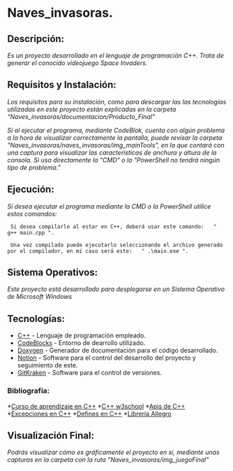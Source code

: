# Naves_invasoras.

## Descripción:

_Es un proyecto desarrollado en el lenguaje de programación C++. Trata de generar el conocido videojuego Space Invaders._

## Requisitos y Instalación:

_Los requisitos para su instalación, como para descargar las las tecnologías utilizadas en este proyecto están explicadas en la carpeta "Naves_invasoras/documentacion/Producto_Final"_

_Si al ejecutar el programa, mediante CodeBlok, cuenta con algún problema a la hora de visualizar correctamente la pantalla, puede revisar la carpeta "Naves_invasoras/naves_invasoras/img_mainTools", en la que contará con una captura para visualizar las características de anchura y altura de la consola. Si usa directamente la "CMD" o la "PowerShell no tendrá ningún tipo de problema."_

## Ejecución:

_Si desea ejecutar el programa mediante la CMD o la PowerShell utilice estos comandos:_

```
 Si desea compilarlo al estar en C++, deberá usar este comando:   " g++ main.cpp ".
```

```
 Una vez compilado puede ejecutarlo seleccionando el archivo generado por el compilador, en mi caso será este:   " .\main.exe ".
```

## Sistema Operativos:

_Este proyecto está desarrollado para desplegarse en un Sistema Operativo de Microsoft Windows_


## Tecnologías:

* [C++](https://www.cplusplus.com/) - Lenguaje de programación empleado.
* [CodeBlocks](http://www.codeblocks.org/) - Entorno de dearrollo utilizado. 
* [Doxygen](https://www.doxygen.nl/index.html) - Generador de documentación para el código desarrollado.
* [Notion](https://www.notion.so) - Software para el control del desarrollo del proyecto y seguimiento de este.
* [GitKraken](www.gitkraken.com) - Software para el control de versiones.

### Bibliografía:

*[Curso de aprendizaje en C++](https://www.youtube.com/watch?v=dJzLmjSJc2c&feature=youtu.be&ab_channel=Programaci%C3%B3nATS)
*[C++ w3school](https://www.w3schools.com/cpp/)
*[Apis de C++](http://conclase.net/winapi)
*[Excepciones en C++](https://en.cppreference.com/w/cpp/error/exception)
*[Defines en C++](https://docs.microsoft.com/es-es/cpp/preprocessor/hash-define-directive-c-cpp?view=msvc-160&viewFallbackFrom=vs-2019)
*[Librería Allegro](https://liballeg.org/)

## Visualización Final:

_Podrás visualizar cómo es gráficamente el proyecto en sí, mediante unas capturas en la carpeta con la ruta "Naves_invasoras/img_juegoFinal"_

